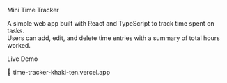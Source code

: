  Mini Time Tracker

A simple web app built with React and TypeScript to track time spent on tasks.  
Users can add, edit, and delete time entries with a summary of total hours worked.

 Live Demo

🔗 time-tracker-khaki-ten.vercel.app
